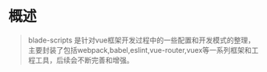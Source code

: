 # 概述

> blade-scripts 是针对vue框架开发过程中的一些配置和开发模式的整理，主要封装了包括webpack,babel,eslint,vue-router,vuex等一系列框架和工程工具，后续会不断完善和增强。


